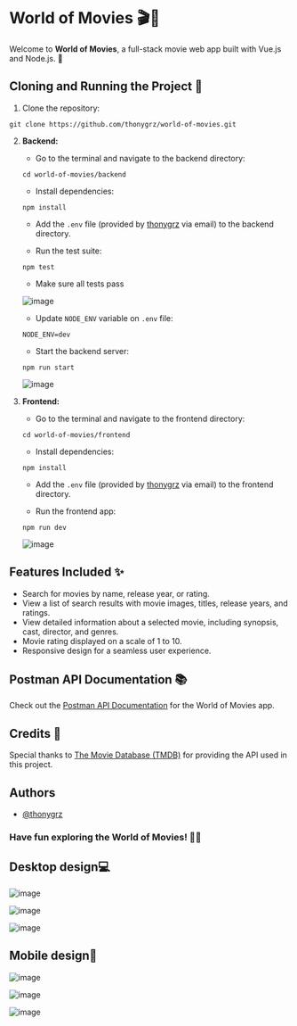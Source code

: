 # World of Movies 🎬🍿

Welcome to **World of Movies**, a full-stack movie web app built with Vue.js and Node.js. 🌟

## Cloning and Running the Project 🚀

1. Clone the repository:

```
git clone https://github.com/thonygrz/world-of-movies.git
```

2. **Backend:**

   - Go to the terminal and navigate to the backend directory:

   ```
   cd world-of-movies/backend
   ```

   - Install dependencies:

   ```
   npm install
   ```

   - Add the `.env` file (provided by [thonygrz](mailto:anthony81199@gmail.com?subject=Hi!%20I%20want%20the%20env%20files%20of%20your%20World%20of%20Movies%20app.) via email) to the backend directory.

   - Run the test suite:

   ```
   npm test
   ```

   - Make sure all tests pass

   ![image](https://github.com/thonygrz/world-of-movies/assets/40874972/e2ca4bae-2b55-4270-a857-5fb7728a9178)


   - Update `NODE_ENV` variable on `.env` file:
   
   ```
   NODE_ENV=dev
   ```

   - Start the backend server:
     

   ```
   npm run start
   ```

      ![image](https://github.com/thonygrz/world-of-movies/assets/40874972/f97622fe-877d-4ace-8061-d0dcf5a53cda)



2. **Frontend:**

   - Go to the terminal and navigate to the frontend directory:

   ```
   cd world-of-movies/frontend
   ```

   - Install dependencies:

   ```
   npm install
   ```

   - Add the `.env` file (provided by [thonygrz](mailto:anthony81199@gmail.com?subject=Hi!%20I%20want%20the%20env%20files%20of%20your%20World%20of%20Movies%20app.) via email) to the frontend directory.

   - Run the frontend app:

   ```
   npm run dev
   ```

   ![image](https://github.com/thonygrz/world-of-movies/assets/40874972/499bb6e8-d641-407f-81d6-472c434bf7be)



## Features Included ✨

- Search for movies by name, release year, or rating.
- View a list of search results with movie images, titles, release years, and ratings.
- View detailed information about a selected movie, including synopsis, cast, director, and genres.
- Movie rating displayed on a scale of 1 to 10.
- Responsive design for a seamless user experience.

## Postman API Documentation 📚

Check out the [Postman API Documentation](https://documenter.getpostman.com/view/6193039/2s946h9sxR) for the World of Movies app.

## Credits 🙌

Special thanks to [The Movie Database (TMDB)](https://www.themoviedb.org/documentation/api) for providing the API used in this project.

## Authors

- [@thonygrz](https://www.github.com/thonygrz)

### Have fun exploring the World of Movies! 🎥🌟


## Desktop design💻

![image](https://github.com/thonygrz/world-of-movies/assets/40874972/e53cc537-13a9-4d5c-bce6-78577c60d201)

![image](https://github.com/thonygrz/world-of-movies/assets/40874972/ee482824-fd97-48d3-99dc-a5541191f965)

![image](https://github.com/thonygrz/world-of-movies/assets/40874972/76c9c7f1-b514-4052-8321-99c1d79c5ce7)

## Mobile design📱

![image](https://github.com/thonygrz/world-of-movies/assets/40874972/a0ce35ca-c652-44f7-a7d0-eb08e6aa738d)

![image](https://github.com/thonygrz/world-of-movies/assets/40874972/f2644dd7-cf6f-4697-8a43-5f33696fa066)

![image](https://github.com/thonygrz/world-of-movies/assets/40874972/321e5bee-6aa4-4f52-9b71-1ee4c3cf78c0)
